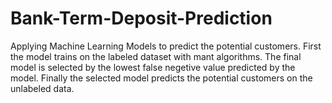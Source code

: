 # Bank-Term-Deposit-Prediction
Applying Machine Learning Models to predict the potential customers. First the model trains on the labeled dataset with mant algorithms. The final model is selected by the lowest false negetive value predicted by the model. Finally the selected model predicts the potential customers on the unlabeled data.  
